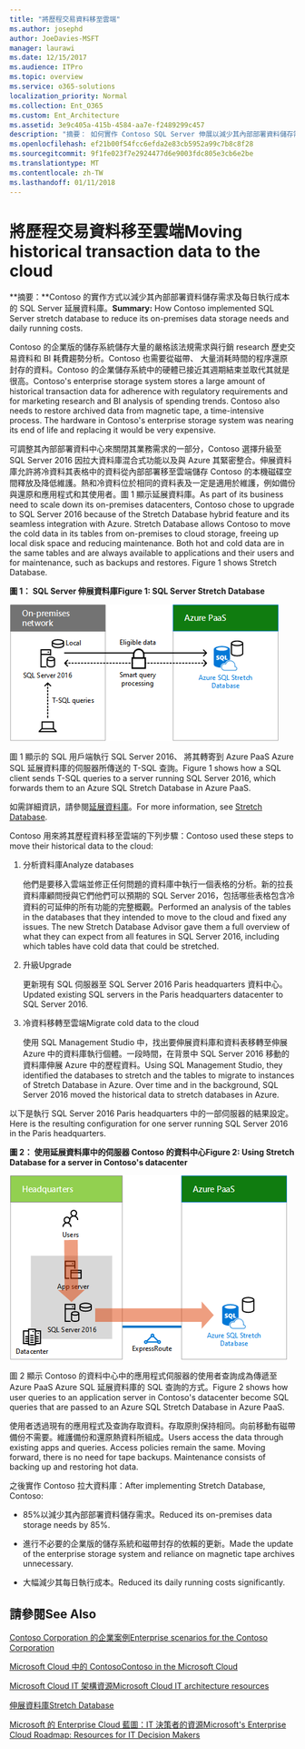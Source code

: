 ```yaml
---
title: "將歷程交易資料移至雲端"
ms.author: josephd
author: JoeDavies-MSFT
manager: laurawi
ms.date: 12/15/2017
ms.audience: ITPro
ms.topic: overview
ms.service: o365-solutions
localization_priority: Normal
ms.collection: Ent_O365
ms.custom: Ent_Architecture
ms.assetid: 3e9c405a-415b-4584-aa7e-f2489299c457
description: "摘要： 如何實作 Contoso SQL Server 伸展以減少其內部部署資料儲存需求及每日執行成本的資料庫。"
ms.openlocfilehash: ef21b00f54fcc6efda2e83cb5952a99c7b8c8f28
ms.sourcegitcommit: 9f1fe023f7e2924477d6e9003fdc805e3cb6e2be
ms.translationtype: MT
ms.contentlocale: zh-TW
ms.lasthandoff: 01/11/2018
---
```

# <a name="moving-historical-transaction-data-to-the-cloud"></a><span data-ttu-id="e9405-103">將歷程交易資料移至雲端</span><span class="sxs-lookup"><span data-stu-id="e9405-103">Moving historical transaction data to the cloud</span></span>

 <span data-ttu-id="e9405-104">**摘要：**Contoso 的實作方式以減少其內部部署資料儲存需求及每日執行成本的 SQL Server 延展資料庫。</span><span class="sxs-lookup"><span data-stu-id="e9405-104">**Summary:** How Contoso implemented SQL Server stretch database to reduce its on-premises data storage needs and daily running costs.</span></span>
  
<span data-ttu-id="e9405-p101">Contoso 的企業版的儲存系統儲存大量的嚴格該法規需求與行銷 research 歷史交易資料和 BI 耗費趨勢分析。Contoso 也需要從磁帶、 大量消耗時間的程序還原封存的資料。Contoso 的企業儲存系統中的硬體已接近其週期結束並取代其就是很高。</span><span class="sxs-lookup"><span data-stu-id="e9405-p101">Contoso's enterprise storage system stores a large amount of historical transaction data for adherence with regulatory requirements and for marketing research and BI analysis of spending trends. Contoso also needs to restore archived data from magnetic tape, a time-intensive process. The hardware in Contoso's enterprise storage system was nearing its end of life and replacing it would be very expensive.</span></span> 
  
<span data-ttu-id="e9405-p102">可調整其內部部署資料中心來關閉其業務需求的一部分，Contoso 選擇升級至 SQL Server 2016 因拉大資料庫混合式功能以及與 Azure 其緊密整合。伸展資料庫允許將冷資料其表格中的資料從內部部署移至雲端儲存 Contoso 的本機磁碟空間釋放及降低維護。熱和冷資料位於相同的資料表及一定是適用於維護，例如備份與還原和應用程式和其使用者。圖 1 顯示延展資料庫。</span><span class="sxs-lookup"><span data-stu-id="e9405-p102">As part of its business need to scale down its on-premises datacenters, Contoso chose to upgrade to SQL Server 2016 because of the Stretch Database hybrid feature and its seamless integration with Azure. Stretch Database allows Contoso to move the cold data in its tables from on-premises to cloud storage, freeing up local disk space and reducing maintenance. Both hot and cold data are in the same tables and are always available to applications and their users and for maintenance, such as backups and restores. Figure 1 shows Stretch Database.</span></span>
  
<span data-ttu-id="e9405-112">**圖 1： SQL Server 伸展資料庫**</span><span class="sxs-lookup"><span data-stu-id="e9405-112">**Figure 1: SQL Server Stretch Database**</span></span>

![SQL Server Stretch Database 做為混合式資料解決方案](images/Contoso_Poster/StretchDB01.png)
  
<span data-ttu-id="e9405-114">圖 1 顯示的 SQL 用戶端執行 SQL Server 2016、 將其轉寄到 Azure PaaS Azure SQL 延展資料庫的伺服器所傳送的 T-SQL 查詢。</span><span class="sxs-lookup"><span data-stu-id="e9405-114">Figure 1 shows how a SQL client sends T-SQL queries to a server running SQL Server 2016, which forwards them to an Azure SQL Stretch Database in Azure PaaS.</span></span>
  
<span data-ttu-id="e9405-115">如需詳細資訊，請參閱[延展資料庫](https://msdn.microsoft.com/library/dn935011.aspx)。</span><span class="sxs-lookup"><span data-stu-id="e9405-115">For more information, see [Stretch Database](https://msdn.microsoft.com/library/dn935011.aspx).</span></span>
  
<span data-ttu-id="e9405-116">Contoso 用來將其歷程資料移至雲端的下列步驟：</span><span class="sxs-lookup"><span data-stu-id="e9405-116">Contoso used these steps to move their historical data to the cloud:</span></span>
  
1. <span data-ttu-id="e9405-117">分析資料庫</span><span class="sxs-lookup"><span data-stu-id="e9405-117">Analyze databases</span></span>
    
    <span data-ttu-id="e9405-p103">他們是要移入雲端並修正任何問題的資料庫中執行一個表格的分析。新的拉長資料庫顧問授與它們他們可以預期的 SQL Server 2016，包括哪些表格包含冷資料的可延伸的所有功能的完整概觀。</span><span class="sxs-lookup"><span data-stu-id="e9405-p103">Performed an analysis of the tables in the databases that they intended to move to the cloud and fixed any issues. The new Stretch Database Advisor gave them a full overview of what they can expect from all features in SQL Server 2016, including which tables have cold data that could be stretched.</span></span>
    
2. <span data-ttu-id="e9405-120">升級</span><span class="sxs-lookup"><span data-stu-id="e9405-120">Upgrade</span></span>
    
    <span data-ttu-id="e9405-121">更新現有 SQL 伺服器至 SQL Server 2016 Paris headquarters 資料中心。</span><span class="sxs-lookup"><span data-stu-id="e9405-121">Updated existing SQL servers in the Paris headquarters datacenter to SQL Server 2016.</span></span>
    
3. <span data-ttu-id="e9405-122">冷資料移轉至雲端</span><span class="sxs-lookup"><span data-stu-id="e9405-122">Migrate cold data to the cloud</span></span>
    
    <span data-ttu-id="e9405-p104">使用 SQL Management Studio 中，找出要伸展資料庫和資料表移轉至伸展 Azure 中的資料庫執行個體。一段時間，在背景中 SQL Server 2016 移動的資料庫伸展 Azure 中的歷程資料。</span><span class="sxs-lookup"><span data-stu-id="e9405-p104">Using SQL Management Studio, they identified the databases to stretch and the tables to migrate to instances of Stretch Database in Azure. Over time and in the background, SQL Server 2016 moved the historical data to stretch databases in Azure.</span></span>
    
<span data-ttu-id="e9405-125">以下是執行 SQL Server 2016 Paris headquarters 中的一部伺服器的結果設定。</span><span class="sxs-lookup"><span data-stu-id="e9405-125">Here is the resulting configuration for one server running SQL Server 2016 in the Paris headquarters.</span></span>
  
<span data-ttu-id="e9405-126">**圖 2： 使用延展資料庫中的伺服器 Contoso 的資料中心**</span><span class="sxs-lookup"><span data-stu-id="e9405-126">**Figure 2: Using Stretch Database for a server in Contoso's datacenter**</span></span>

![針對執行 SQL Server 的單一電腦的 Contoso 的組態 SQL Server Stretch Database](images/Contoso_Poster/StretchDB02.png)

  
<span data-ttu-id="e9405-128">圖 2 顯示 Contoso 的資料中心中的應用程式伺服器的使用者查詢成為傳遞至 Azure PaaS Azure SQL 延展資料庫的 SQL 查詢的方式。</span><span class="sxs-lookup"><span data-stu-id="e9405-128">Figure 2 shows how user queries to an application server in Contoso's datacenter become SQL queries that are passed to an Azure SQL Stretch Database in Azure PaaS.</span></span>
  
<span data-ttu-id="e9405-p105">使用者透過現有的應用程式及查詢存取資料。存取原則保持相同。向前移動有磁帶備份不需要。維護備份和還原熱資料所組成。</span><span class="sxs-lookup"><span data-stu-id="e9405-p105">Users access the data through existing apps and queries. Access policies remain the same. Moving forward, there is no need for tape backups. Maintenance consists of backing up and restoring hot data.</span></span>
  
<span data-ttu-id="e9405-133">之後實作 Contoso 拉大資料庫：</span><span class="sxs-lookup"><span data-stu-id="e9405-133">After implementing Stretch Database, Contoso:</span></span>
  
- <span data-ttu-id="e9405-134">85%以減少其內部部署資料儲存需求。</span><span class="sxs-lookup"><span data-stu-id="e9405-134">Reduced its on-premises data storage needs by 85%.</span></span>
    
- <span data-ttu-id="e9405-135">進行不必要的企業版的儲存系統和磁帶封存的依賴的更新。</span><span class="sxs-lookup"><span data-stu-id="e9405-135">Made the update of the enterprise storage system and reliance on magnetic tape archives unnecessary.</span></span>
    
- <span data-ttu-id="e9405-136">大幅減少其每日執行成本。</span><span class="sxs-lookup"><span data-stu-id="e9405-136">Reduced its daily running costs significantly.</span></span>
    
## <a name="see-also"></a><span data-ttu-id="e9405-137">請參閱</span><span class="sxs-lookup"><span data-stu-id="e9405-137">See Also</span></span>

[<span data-ttu-id="e9405-138">Contoso Corporation 的企業案例</span><span class="sxs-lookup"><span data-stu-id="e9405-138">Enterprise scenarios for the Contoso Corporation</span></span>](enterprise-scenarios-for-the-contoso-corporation.md)
  
[<span data-ttu-id="e9405-139">Microsoft Cloud 中的 Contoso</span><span class="sxs-lookup"><span data-stu-id="e9405-139">Contoso in the Microsoft Cloud</span></span>](contoso-in-the-microsoft-cloud.md)
  
[<span data-ttu-id="e9405-140">Microsoft Cloud IT 架構資源</span><span class="sxs-lookup"><span data-stu-id="e9405-140">Microsoft Cloud IT architecture resources</span></span>](microsoft-cloud-it-architecture-resources.md)

[<span data-ttu-id="e9405-141">伸展資料庫</span><span class="sxs-lookup"><span data-stu-id="e9405-141">Stretch Database</span></span>](https://msdn.microsoft.com/library/dn935011.aspx)
  
[<span data-ttu-id="e9405-142">Microsoft 的 Enterprise Cloud 藍圖：IT 決策者的資源</span><span class="sxs-lookup"><span data-stu-id="e9405-142">Microsoft's Enterprise Cloud Roadmap: Resources for IT Decision Makers</span></span>](https://sway.com/FJ2xsyWtkJc2taRD)




